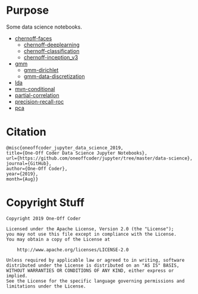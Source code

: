 # Purpose

Some data science notebooks.

* [chernoff-faces](https://nbviewer.jupyter.org/github/oneoffcoder/jupyter/blob/master/data-science/chernoff-faces.ipynb?flush_cache=true)
  * [chernoff-deeplearning](https://nbviewer.jupyter.org/github/oneoffcoder/jupyter/blob/master/data-science/chernoff-deeplearning.ipynb?flush_cache=true)
  * [chernoff-classification](https://nbviewer.jupyter.org/github/oneoffcoder/jupyter/blob/master/data-science/chernoff-classification.ipynb?flush_cache=true)
  * [chernoff-inception_v3](https://nbviewer.jupyter.org/github/oneoffcoder/jupyter/blob/master/data-science/chernoff-inception_v3.ipynb?flush_cache=true)
* [gmm](https://nbviewer.jupyter.org/github/oneoffcoder/jupyter/blob/master/data-science/gmm.ipynb?flush_cache=true)
  * [gmm-dirichlet](https://nbviewer.jupyter.org/github/oneoffcoder/jupyter/blob/master/data-science/gmm-dirichlet.ipynb?flush_cache=true)
  * [gmm-data-discretization](https://nbviewer.jupyter.org/github/oneoffcoder/jupyter/blob/master/data-science/gmm-data-discretization.ipynb?flush_cache=true)
* [lda](https://nbviewer.jupyter.org/github/oneoffcoder/jupyter/blob/master/data-science/lda.ipynb?flush_cache=true)
* [mvn-conditional](https://nbviewer.jupyter.org/github/oneoffcoder/jupyter/blob/master/data-science/mvn-conditional.ipynb?flush_cache=true)
* [partial-correlation](https://nbviewer.jupyter.org/github/oneoffcoder/jupyter/blob/master/data-science/partial-correlation.ipynb?flush_cache=true)
* [precision-recall-roc](https://nbviewer.jupyter.org/github/oneoffcoder/jupyter/blob/master/data-science/precision-recall-roc.ipynb?flush_cache=true)
* [pca](https://nbviewer.jupyter.org/github/oneoffcoder/jupyter/blob/master/data-science/pca.ipynb?flush_cache=true)

# Citation

```
@misc{oneoffcoder_jupyter_data_science_2019, 
title={One-Off Coder Data Science Jupyter Notebooks}, 
url={https://github.com/oneoffcoder/jupyter/tree/master/data-science}, 
journal={GitHub},
author={One-Off Coder}, 
year={2019}, 
month={Aug}}
```

# Copyright Stuff

```
Copyright 2019 One-Off Coder

Licensed under the Apache License, Version 2.0 (the "License");
you may not use this file except in compliance with the License.
You may obtain a copy of the License at

    http://www.apache.org/licenses/LICENSE-2.0

Unless required by applicable law or agreed to in writing, software
distributed under the License is distributed on an "AS IS" BASIS,
WITHOUT WARRANTIES OR CONDITIONS OF ANY KIND, either express or implied.
See the License for the specific language governing permissions and
limitations under the License.
```